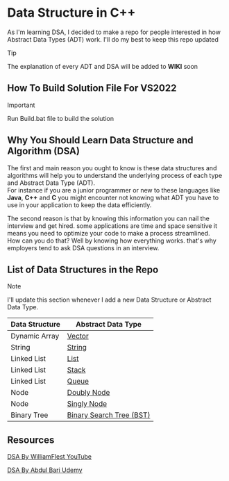 # Data Structure in C++

As I'm learning DSA, I decided to make a repo for people interested in how Abstract Data Types (ADT) work. I'll do my best to keep this repo updated

> [!TIP]
> The explanation of every ADT and DSA will be added to **WIKI** soon

## How To Build Solution File For VS2022

> [!IMPORTANT]
> Run Build.bat file to build the solution

## Why You Should Learn Data Structure and Algorithm (DSA)

The first and main reason you ought to know is these data structures and algorithms will help you to understand the underlying process of each type and Abstract Data Type (ADT). <br>
For instance if you are a junior programmer or new to these languages like **Java**, **C++** and **C** you might encounter not knowing what ADT you have to use in your application to keep the data efficiently.

The second reason is that by knowing this information you can nail the interview and get hired. some applications are time and space sensitive it means you need to optimize your code to make a process streamlined. <br>
How can you do that? Well by knowing how everything works. that's why employers tend to ask DSA questions in an interview.

## List of Data Structures in the Repo

> [!NOTE]
> I'll update this section whenever I add a new Data Structure or Abstract Data Type.

| Data Structure | Abstract Data Type                                                                                     |
| -------------- | ------------------------------------------------------------------------------------------------------ |
| Dynamic Array  | [Vector](https://github.com/SergeantMahdi/Data_Structure_CPP/tree/main/DataStructure/source/Vector)    |
| String         | [String](https://github.com/SergeantMahdi/Data_Structure_CPP/blob/main/DataStructure/source/String)    |
| Linked List    | [List](https://github.com/SergeantMahdi/Data_Structure_CPP/tree/main/DataStructure/source/LinkedList)  |
| Linked List    | [Stack](https://github.com/SergeantMahdi/Data_Structure_CPP/tree/main/DataStructure/source/Stack)      |
| Linked List    | [Queue](https://github.com/SergeantMahdi/Data_Structure_CPP/tree/main/DataStructure/source/Queue)      |
| Node           | [Doubly Node](https://github.com/SergeantMahdi/Data_Structure_CPP/tree/main/DataStructure/source/Node) |
| Node           | [Singly Node](https://github.com/SergeantMahdi/Data_Structure_CPP/tree/main/DataStructure/source/Node) |
| Binary Tree    | [Binary Search Tree (BST)](https://github.com/SergeantMahdi/Data_Structure_CPP/tree/main/DataStructure/source/BinarySearchTree) |

## Resources

[DSA By WilliamFlest YouTube](https://www.youtube.com/playlist?list=PLDV1Zeh2NRsB6SWUrDFW2RmDotAfPbeHu)

[DSA By Abdul Bari Udemy](https://www.udemy.com/course/datastructurescncpp/)
